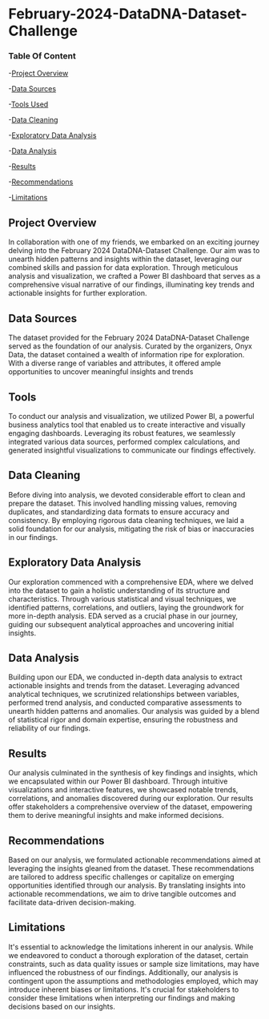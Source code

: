 # February-2024-DataDNA-Dataset-Challenge
### Table  Of Content
-[Project Overview](#project-overview)

-[Data Sources](#data-sources)

-[Tools Used](#tools-used)

-[Data Cleaning](#data-cleaning)

-[Exploratory Data Analysis](#exploratory-data-analysis)

-[Data Analysis](#data-analysis)

-[Results](#results)

-[Recommendations](#recommendations)

-[Limitations](#limitations)


## Project Overview
In collaboration with one of my friends, we embarked on an exciting journey delving into the February 2024 DataDNA-Dataset Challenge. Our aim was to unearth hidden patterns and insights within the dataset, leveraging our combined skills and passion for data exploration. Through meticulous analysis and visualization, we crafted a Power BI dashboard that serves as a comprehensive visual narrative of our findings, illuminating key trends and actionable insights for further exploration.

## Data Sources
The dataset provided for the February 2024 DataDNA-Dataset Challenge served as the foundation of our analysis. Curated by the organizers, Onyx Data, the dataset contained a wealth of information ripe for exploration. With a diverse range of variables and attributes, it offered ample opportunities to uncover meaningful insights and trends

## Tools
To conduct our analysis and visualization, we utilized Power BI, a powerful business analytics tool that enabled us to create interactive and visually engaging dashboards. Leveraging its robust features, we seamlessly integrated various data sources, performed complex calculations, and generated insightful visualizations to communicate our findings effectively.

## Data Cleaning
Before diving into analysis, we devoted considerable effort to clean and prepare the dataset. This involved handling missing values, removing duplicates, and standardizing data formats to ensure accuracy and consistency. By employing rigorous data cleaning techniques, we laid a solid foundation for our analysis, mitigating the risk of bias or inaccuracies in our findings.

## Exploratory Data Analysis
Our exploration commenced with a comprehensive EDA, where we delved into the dataset to gain a holistic understanding of its structure and characteristics. Through various statistical and visual techniques, we identified patterns, correlations, and outliers, laying the groundwork for more in-depth analysis. EDA served as a crucial phase in our journey, guiding our subsequent analytical approaches and uncovering initial insights.

## Data Analysis
Building upon our EDA, we conducted in-depth data analysis to extract actionable insights and trends from the dataset. Leveraging advanced analytical techniques, we scrutinized relationships between variables, performed trend analysis, and conducted comparative assessments to unearth hidden patterns and anomalies. Our analysis was guided by a blend of statistical rigor and domain expertise, ensuring the robustness and reliability of our findings.

## Results
Our analysis culminated in the synthesis of key findings and insights, which we encapsulated within our Power BI dashboard. Through intuitive visualizations and interactive features, we showcased notable trends, correlations, and anomalies discovered during our exploration. Our results offer stakeholders a comprehensive overview of the dataset, empowering them to derive meaningful insights and make informed decisions.

## Recommendations
Based on our analysis, we formulated actionable recommendations aimed at leveraging the insights gleaned from the dataset. These recommendations are tailored to address specific challenges or capitalize on emerging opportunities identified through our analysis. By translating insights into actionable recommendations, we aim to drive tangible outcomes and facilitate data-driven decision-making.

## Limitations
It's essential to acknowledge the limitations inherent in our analysis. While we endeavored to conduct a thorough exploration of the dataset, certain constraints, such as data quality issues or sample size limitations, may have influenced the robustness of our findings. Additionally, our analysis is contingent upon the assumptions and methodologies employed, which may introduce inherent biases or limitations. It's crucial for stakeholders to consider these limitations when interpreting our findings and making decisions based on our insights.






